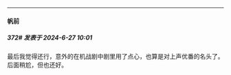 ﻿
*****

####  帆前  
##### 372#       发表于 2024-6-27 10:01

最后我觉得还行，意外的在机战剧中剧里用了点心，也算是对上声优番的名头了。后面稍尬，但也还好。

